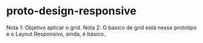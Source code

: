 # proto-design-responsive

Nota 1: Objetivo aplicar o grid.
Nota 2: O basico de grid está nesse prototipo e o Layout Responsivo, ainda, é básico.
